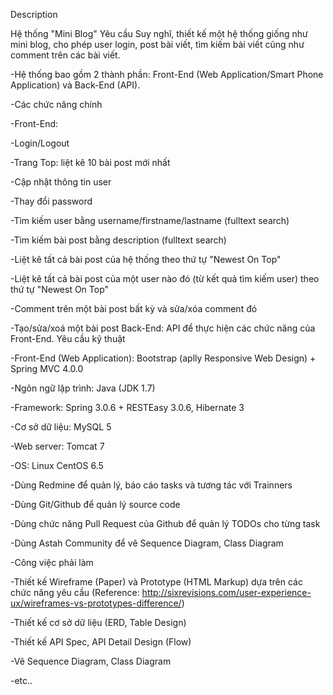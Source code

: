 Description

Hệ thống "Mini Blog" Yêu cầu Suy nghĩ, thiết kế một hệ thống giống như mini blog, cho phép user login, post bài viết, tìm kiếm bài viết cũng như comment trên các bài viết.

-Hệ thống bao gồm 2 thành phần: Front-End (Web Application/Smart Phone Application) và Back-End (API).

-Các chức năng chính

-Front-End:

-Login/Logout

-Trang Top: liệt kê 10 bài post mới nhất

-Cập nhật thông tin user

-Thay đổi password

-Tìm kiếm user bằng username/firstname/lastname (fulltext search)

-Tìm kiếm bài post bằng description (fulltext search)

-Liệt kê tất cả bài post của hệ thống theo thứ tự "Newest On Top"

-Liệt kê tất cả bài post của một user nào đó (từ kết quả tìm kiếm user) theo thứ tự "Newest On Top"

-Comment trên một bài post bất kỳ và sửa/xóa comment đó

-Tạo/sửa/xoá một bài post Back-End: API để thực hiện các chức năng của Front-End. Yêu cầu kỹ thuật

-Front-End (Web Application): Bootstrap (aplly Responsive Web Design) + Spring MVC 4.0.0

-Ngôn ngữ lập trình: Java (JDK 1.7)

-Framework: Spring 3.0.6 + RESTEasy 3.0.6, Hibernate 3

-Cơ sở dữ liệu: MySQL 5

-Web server: Tomcat 7

-OS: Linux CentOS 6.5

-Dùng Redmine để quản lý, báo cáo tasks và tương tác với Trainners

-Dùng Git/Github để quản lý source code

-Dùng chức năng Pull Request của Github để quản lý TODOs cho từng task

-Dùng Astah Community để vẽ Sequence Diagram, Class Diagram

-Công việc phải làm

-Thiết kế Wireframe (Paper) và Prototype (HTML Markup) dựa trên các chức năng yêu cầu (Reference:
http://sixrevisions.com/user-experience-ux/wireframes-vs-prototypes-difference/)

-Thiết kế cơ sở dữ liệu (ERD, Table Design)

-Thiết kế API Spec, API Detail Design (Flow)

-Vẽ Sequence Diagram, Class Diagram

-etc..
